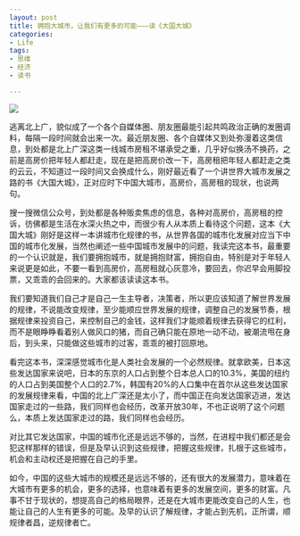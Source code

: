 ```yaml
---
layout: post
title: 拥抱大城市，让我们有更多的可能———读《大国大城》
categories:
- Life
tags:
- 思维
- 经济
- 读书

---
```


![](http://wx1.sinaimg.cn/mw690/0060lm7Tly1fututjw9skj30m80gon92.jpg)

逃离北上广，貌似成了一个各个自媒体圈、朋友圈最能引起共鸣政治正确的发圈调料，每隔一段时间就会出来一次。最近朋友圈、各个自媒体又到处弥漫着这类信息，到处都是北上广深这类一线城市房租不堪承受之重，几乎好似换汤不换药，之前是高房价把年轻人都赶走，现在是把高房价改一下，高房租把年轻人都赶走之类的云云，不知道过一段时间又会换成什么，刚好最近看了一个讲世界大城市发展之路的书《大国大城》，正对应时下中国大城市，高房价，高房租的现状，也说两句。

搜一搜微信公众号，到处都是各种贩卖焦虑的信息，各种对高房价，高房租的控诉，彷佛都是生活在水深火热之中，而很少有人从本质上看待这个问题，这本《大国大城》刚好是这样一本讲城市化规律的书，从世界各国的城市化发展对应当下中国的城市化发展，当然也阐述一些中国城市发展中的问题，我读完这本书，最重要的一个认识就是，我们要拥抱城市，就是拥抱财富，拥抱自由，特别是对于年轻人来说更是如此，不要一看到高房价，高房租就心灰意冷，要回去，你迟早会用脚投票，又乖乖的会回来的。大家都该读读这本书。

我们要知道我们自己才是自己一生主导者，决策者，所以更应该知道了解世界发展的规律，不说能改变规律，至少能顺应世界发展的规律，调整自己的发展节奏，根据规律来投资自己，来控制自己的金钱，这样我们才能顺着规律去获得它的红利，而不是眼睁睁看着别人做风口的猪，而自己确只能在原地一动不动，被潮流甩在身后，到头来，只能做这些城市的过客，乖乖的被打回原地。

看完这本书，深深感觉城市化是人类社会发展的一个必然规律。就拿欧美，日本这些发达国家来说吧，日本的东京的人口占到整个日本总人口的10.3%，美国的纽约的人口占到美国整个人口的2.7%，韩国有20%的人口集中在首尔从这些发达国家的发展规律来看，中国的北上广深还是太小了，而中国正在向发达国家迈进，发达国家走过的一些路，我们同样也会经历，改革开放30年，不也正说明了这个问题么，本质上发达国家走过的路，我们同样也会经历。

对比其它发达国家，中国的城市化还是远远不够的，当然，在进程中我们都还是会犯这样那样的错误，但是及早认识到这些规律，把握这些规律，扎根于这些城市，机会和主动权还是把握在自己的手里。

如今，中国的这些大城市的规模还是远远不够的，还有很大的发展潜力，意味着在大城市有更多的机会，更多的选择，也意味着有更多的发展空间，更多的财富。凡事不甘于现状的，想提高自己的格局眼界，还是在大城市更能改变自己的人生，也能让自己的人生有更多的可能。及早的认识了解规律，才能占到先机，正所谓，顺规律者昌，逆规律者亡。




